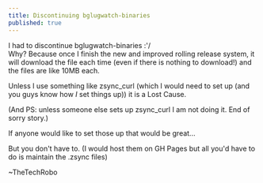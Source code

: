 ```yaml
---
title: Discontinuing bglugwatch-binaries
published: true
---
```


I had to discontinue bglugwatch-binaries :'/  
Why? Because once I finish the new and improved rolling release system, it will download the file each time (even if there is nothing to download!) and the files are like 10MB each.

Unless I use something like zsync_curl (which I would need to set up (and you guys know how *I* set things up)) it is a Lost Cause.

(And PS: unless someone else sets up zsync_curl I am not doing it. End of sorry story.)

If anyone would like to set those up that would be great...

But you don't have to. (I would host them on GH Pages but all you'd have to do is maintain the .zsync files)

~TheTechRobo
